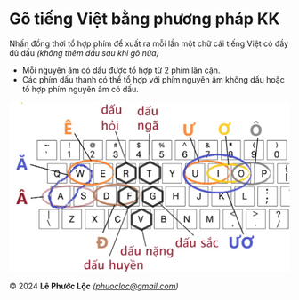 # Gõ tiếng Việt bằng phương pháp KK

Nhấn đồng thời tổ hợp phím để xuất ra mỗi lần một chữ cái tiếng Việt có đầy đủ dấu *(không thêm dấu sau khi gõ nữa)*
- Mỗi nguyên âm có dấu được tổ hợp từ 2 phím lân cận.</li>
- Các phím dấu thanh có thể tổ hợp với phím nguyên âm không dấu hoặc tổ hợp phím nguyên âm có dấu.

![Quy ước phím trong phương pháp KK](kk_keyboard_layout.jpg)

© 2024 **Lê Phước Lộc** *(phuocloc@gmail.com)*
